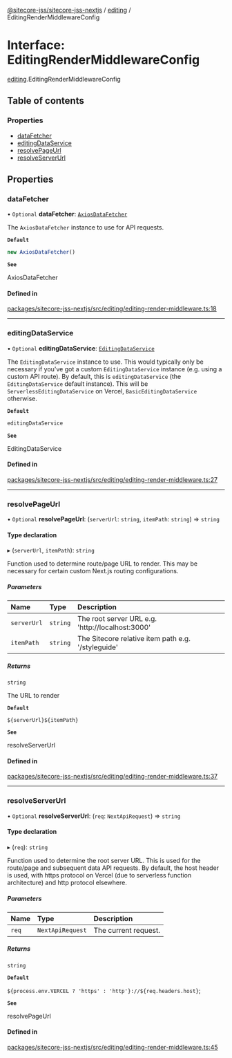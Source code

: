 [@sitecore-jss/sitecore-jss-nextjs](../README.md) / [editing](../modules/editing.md) / EditingRenderMiddlewareConfig

# Interface: EditingRenderMiddlewareConfig

[editing](../modules/editing.md).EditingRenderMiddlewareConfig

## Table of contents

### Properties

- [dataFetcher](editing.EditingRenderMiddlewareConfig.md#datafetcher)
- [editingDataService](editing.EditingRenderMiddlewareConfig.md#editingdataservice)
- [resolvePageUrl](editing.EditingRenderMiddlewareConfig.md#resolvepageurl)
- [resolveServerUrl](editing.EditingRenderMiddlewareConfig.md#resolveserverurl)

## Properties

### dataFetcher

• `Optional` **dataFetcher**: [`AxiosDataFetcher`](../classes/index.AxiosDataFetcher.md)

The `AxiosDataFetcher` instance to use for API requests.

**`Default`**

```ts
new AxiosDataFetcher()
```

**`See`**

AxiosDataFetcher

#### Defined in

[packages/sitecore-jss-nextjs/src/editing/editing-render-middleware.ts:18](https://github.com/Sitecore/jss/blob/833eb02df/packages/sitecore-jss-nextjs/src/editing/editing-render-middleware.ts#L18)

___

### editingDataService

• `Optional` **editingDataService**: [`EditingDataService`](editing.EditingDataService.md)

The `EditingDataService` instance to use.
This would typically only be necessary if you've got a custom `EditingDataService` instance (e.g. using a custom API route).
By default, this is `editingDataService` (the `EditingDataService` default instance).
This will be `ServerlessEditingDataService` on Vercel, `BasicEditingDataService` otherwise.

**`Default`**

```ts
editingDataService
```

**`See`**

EditingDataService

#### Defined in

[packages/sitecore-jss-nextjs/src/editing/editing-render-middleware.ts:27](https://github.com/Sitecore/jss/blob/833eb02df/packages/sitecore-jss-nextjs/src/editing/editing-render-middleware.ts#L27)

___

### resolvePageUrl

• `Optional` **resolvePageUrl**: (`serverUrl`: `string`, `itemPath`: `string`) => `string`

#### Type declaration

▸ (`serverUrl`, `itemPath`): `string`

Function used to determine route/page URL to render.
This may be necessary for certain custom Next.js routing configurations.

##### Parameters

| Name | Type | Description |
| :------ | :------ | :------ |
| `serverUrl` | `string` | The root server URL e.g. 'http://localhost:3000' |
| `itemPath` | `string` | The Sitecore relative item path e.g. '/styleguide' |

##### Returns

`string`

The URL to render

**`Default`**

`${serverUrl}${itemPath}`

**`See`**

resolveServerUrl

#### Defined in

[packages/sitecore-jss-nextjs/src/editing/editing-render-middleware.ts:37](https://github.com/Sitecore/jss/blob/833eb02df/packages/sitecore-jss-nextjs/src/editing/editing-render-middleware.ts#L37)

___

### resolveServerUrl

• `Optional` **resolveServerUrl**: (`req`: `NextApiRequest`) => `string`

#### Type declaration

▸ (`req`): `string`

Function used to determine the root server URL. This is used for the route/page and subsequent data API requests.
By default, the host header is used, with https protocol on Vercel (due to serverless function architecture) and http protocol elsewhere.

##### Parameters

| Name | Type | Description |
| :------ | :------ | :------ |
| `req` | `NextApiRequest` | The current request. |

##### Returns

`string`

**`Default`**

`${process.env.VERCEL ? 'https' : 'http'}://${req.headers.host}`;

**`See`**

resolvePageUrl

#### Defined in

[packages/sitecore-jss-nextjs/src/editing/editing-render-middleware.ts:45](https://github.com/Sitecore/jss/blob/833eb02df/packages/sitecore-jss-nextjs/src/editing/editing-render-middleware.ts#L45)

